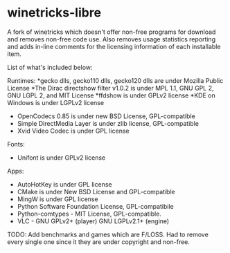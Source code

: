 winetricks-libre
================

A fork of winetricks which doesn't offer non-free programs for download and removes non-free code use. 
Also removes usage statistics reporting and adds in-line comments for the licensing information of each installable item.

List of what's included below:

Runtimes:
*gecko dlls, gecko110 dlls, gecko120 dlls are under Mozilla Public License
*The Dirac directshow filter v1.0.2 is under MPL 1.1, GNU GPL 2, GNU LGPL 2, and MIT License
*ffdshow is under GPLv2 license
*KDE on Windows is under LGPLv2 license
* OpenCodecs 0.85 is under new BSD License, GPL-compatible
* Simple DirectMedia Layer is under zlib license, GPL-compatible
* Xvid Video Codec is under GPL license

Fonts:
* Unifont is under GPLv2 license

Apps:
* AutoHotKey is under GPL license
* CMake is under New BSD License and GPL-compatible
* MingW is under GPL license
* Python Software Foundation License, GPL-compatibile
* Python-comtypes - MIT License, GPL-compatible.
* VLC - GNU GPLv2+ (player) GNU LGPLv2.1+ (engine)

TODO: Add benchmarks and games which are F/LOSS. Had to remove every single one since it they are under copyright and non-free.
